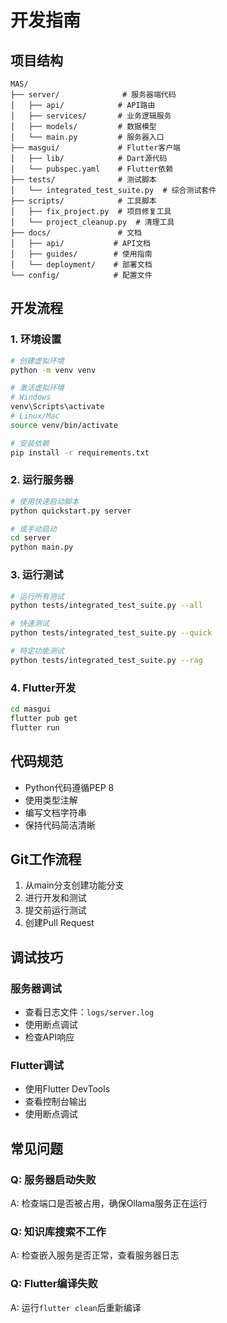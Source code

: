 # 开发指南

## 项目结构

```
MAS/
├── server/              # 服务器端代码
│   ├── api/            # API路由
│   ├── services/       # 业务逻辑服务
│   ├── models/         # 数据模型
│   └── main.py         # 服务器入口
├── masgui/             # Flutter客户端
│   ├── lib/            # Dart源代码
│   └── pubspec.yaml    # Flutter依赖
├── tests/              # 测试脚本
│   └── integrated_test_suite.py  # 综合测试套件
├── scripts/            # 工具脚本
│   ├── fix_project.py  # 项目修复工具
│   └── project_cleanup.py  # 清理工具
├── docs/               # 文档
│   ├── api/           # API文档
│   ├── guides/        # 使用指南
│   └── deployment/    # 部署文档
└── config/            # 配置文件
```

## 开发流程

### 1. 环境设置

```bash
# 创建虚拟环境
python -m venv venv

# 激活虚拟环境
# Windows
venv\Scripts\activate
# Linux/Mac
source venv/bin/activate

# 安装依赖
pip install -r requirements.txt
```

### 2. 运行服务器

```bash
# 使用快速启动脚本
python quickstart.py server

# 或手动启动
cd server
python main.py
```

### 3. 运行测试

```bash
# 运行所有测试
python tests/integrated_test_suite.py --all

# 快速测试
python tests/integrated_test_suite.py --quick

# 特定功能测试
python tests/integrated_test_suite.py --rag
```

### 4. Flutter开发

```bash
cd masgui
flutter pub get
flutter run
```

## 代码规范

- Python代码遵循PEP 8
- 使用类型注解
- 编写文档字符串
- 保持代码简洁清晰

## Git工作流程

1. 从main分支创建功能分支
2. 进行开发和测试
3. 提交前运行测试
4. 创建Pull Request

## 调试技巧

### 服务器调试
- 查看日志文件：`logs/server.log`
- 使用断点调试
- 检查API响应

### Flutter调试
- 使用Flutter DevTools
- 查看控制台输出
- 使用断点调试

## 常见问题

### Q: 服务器启动失败
A: 检查端口是否被占用，确保Ollama服务正在运行

### Q: 知识库搜索不工作
A: 检查嵌入服务是否正常，查看服务器日志

### Q: Flutter编译失败
A: 运行`flutter clean`后重新编译
